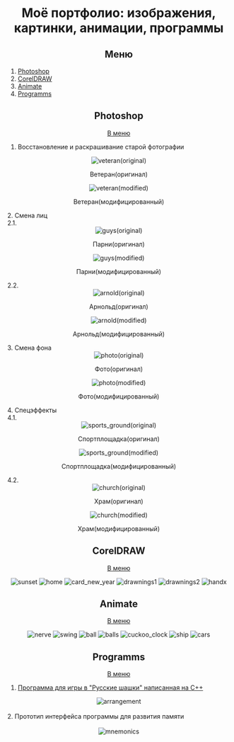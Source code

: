 <h1 align="center">Моё портфолио: изображения, картинки, анимации, программы</h1> 

<h2 id="menu" align="center">Меню</h2>
<ol>
  <li><a href="#photoshop">Photoshop</a></li>
  <li><a href="#coreldraw">CorelDRAW</a></li>
  <li><a href="#animate">Animate</a></li>
  <li><a href="#programms">Programms</a></li>
</ol>

<h2 id="photoshop" align="center">Photoshop</h2>
<p align="center"><a href="#menu">В меню</a></p>

1. Восстановление и раскрашивание старой фотографии<br>
  <div align="center">
    <img src="https://github.com/vintech8/portfolio/blob/master/photoshop/veteran(original).png" alt="veteran(original)">
    <p>Ветеран(оригинал)</p>
    <img style="white-space: nowrap;" src="https://github.com/vintech8/portfolio/blob/master/photoshop/veteran(modified).png" alt="veteran(modified)">
    <p>Ветеран(модифицированный)</p>
  </div>
2. Смена лиц<br>
  2.1. 
    <div align="center">
      <img src="https://github.com/vintech8/portfolio/blob/master/photoshop/guys(original).png" alt="guys(original)">
      <p>Парни(оригинал)</p>
      <img src="https://github.com/vintech8/portfolio/blob/master/photoshop/guys(modified).png" alt="guys(modified)">
      <p>Парни(модифицированный)</p>
    </div>   
  2.2. 
    <div align="center">
      <img src="https://github.com/vintech8/portfolio/blob/master/photoshop/arnold(original).png" alt="arnold(original)">
      <p>Арнольд(оригинал)</p>
      <img src="https://github.com/vintech8/portfolio/blob/master/photoshop/arnold(modified).png" alt="arnold(modified)">
      <p>Арнольд(модифицированный)</p>
    </div>
3. Смена фона<br>
  <div align="center">
    <img src="https://github.com/vintech8/portfolio/blob/master/photoshop/photo(original).png" alt="photo(original)">
    <p>Фото(оригинал)</p>
    <img src="https://github.com/vintech8/portfolio/blob/master/photoshop/photo(modified).png" alt="photo(modified)">
    <p>Фото(модифицированный)</p>
  </div>
4. Спецэффекты<br>
  4.1.
    <div align="center">
      <img src="https://github.com/vintech8/portfolio/blob/master/photoshop/sports_ground(original).png" alt="sports_ground(original)">
      <p>Спортплощадка(оригинал)</p>
      <img src="https://github.com/vintech8/portfolio/blob/master/photoshop/sports_ground(modified).png" alt="sports_ground(modified)">
      <p>Спортплощадка(модифицированный)</p>
    </div>   
  4.2.
    <div align="center">
      <img src="https://github.com/vintech8/portfolio/blob/master/photoshop/church(original).png" alt="church(original)">
      <p>Храм(оригинал)</p>
      <img src="https://github.com/vintech8/portfolio/blob/master/photoshop/church(modified).png" alt="church(modified)">
      <p>Храм(модифицированный)</p>
    </div> 
    
<h2 id="coreldraw" align="center">CorelDRAW</h2>
<p align="center"><a href="#menu">В меню</a></p>

<div align="center">
  <img src="https://github.com/vintech8/portfolio/blob/master/coreldraw/sunset.png" alt="sunset">
  <img src="https://github.com/vintech8/portfolio/blob/master/coreldraw/home.png" alt="home">
  <img src="https://github.com/vintech8/portfolio/blob/master/coreldraw/card_new_year.png" alt="card_new_year">
  <img src="https://github.com/vintech8/portfolio/blob/master/coreldraw/drawnings1.png" alt="drawnings1">
  <img src="https://github.com/vintech8/portfolio/blob/master/coreldraw/drawnings2.png" alt="drawnings2">
  <img src="https://github.com/vintech8/portfolio/blob/master/coreldraw/handx.png" alt="handx">
</div> 

<h2 id="animate" align="center">Animate</h2>
<p align="center"><a href="#menu">В меню</a></p>

<div align="center">
  <img src="https://github.com/vintech8/portfolio/blob/master/animate/nerve.gif" alt="nerve">
  <img src="https://github.com/vintech8/portfolio/blob/master/animate/swing.gif" alt="swing">
  <img src="https://github.com/vintech8/portfolio/blob/master/animate/ball.gif" alt="ball">
  <img src="https://github.com/vintech8/portfolio/blob/master/animate/balls.gif" alt="balls">
  <img src="https://github.com/vintech8/portfolio/blob/master/animate/cuckoo_clock.gif" alt="cuckoo_clock">
  <img src="https://github.com/vintech8/portfolio/blob/master/animate/ship.gif" alt="ship">
  <img src="https://github.com/vintech8/portfolio/blob/master/animate/cars.gif" alt="cars">
</div> 

<h2 id="programms" align="center">Programms</h2>
<p align="center"><a href="#menu">В меню</a></p>

1. <a href="https://github.com/VinTech8/russian_checkers">Программа для игры в "Русские шашки" написанная на C++</a><br>
  <div align="center">
    <img src="https://github.com/vintech8/portfolio/blob/master/programms/arrangement.png" alt="arrangement">
  </div><br>
2. Прототип интерфейса программы для развития памяти<br><br>
  <div align="center">
    <img src="https://github.com/vintech8/portfolio/blob/master/programms/mnemonics.png" alt="mnemonics">
  </div> 
